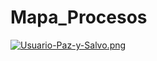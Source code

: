 # Mapa_Procesos



[![Usuario-Paz-y-Salvo.png](https://i.postimg.cc/66GkTbHR/Usuario-Paz-y-Salvo.png)](https://postimg.cc/G9d75Knh)
